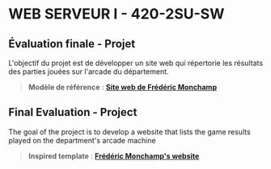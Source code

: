 # WEB SERVEUR I - 420-2SU-SW
## Évaluation finale - Projet 
L'objectif du projet est de développer un site web qui répertorie les résultats des parties jouées sur l'arcade du département. 

> **Modèle de référence** : [**Site web de Frédéric Monchamp**](http://fm.shawinigan.info:98/)

## Final Evaluation - Project 
The goal of the project is to develop a website that lists the game results played on the department's arcade machine
> **Inspired template** : [**Frédéric Monchamp's website**](http://fm.shawinigan.info:98/)
